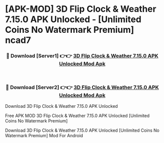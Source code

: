 # [APK-MOD] 3D Flip Clock & Weather 7.15.0 APK Unlocked - [Unlimited Coins No Watermark Premium] ncad7



<div align="center">
<h3>🔴 Download [Server1] 👉👉 <a href="https://momento.my/?title=3D_Flip_Clock_&_Weather_7.15.0_APK_Unlocked">3D Flip Clock & Weather 7.15.0 APK Unlocked Mod Apk</a></h3><br>

<h3>🔴 Download [Server2] 👉👉 <a href="https://momento.my/?title=3D_Flip_Clock_&_Weather_7.15.0_APK_Unlocked">3D Flip Clock & Weather 7.15.0 APK Unlocked Mod Apk</a></h3>
</div>



Download 3D Flip Clock & Weather 7.15.0 APK Unlocked 

Free APK MOD 3D Flip Clock & Weather 7.15.0 APK Unlocked [Unlimited Coins No Watermark Premium]

Download 3D Flip Clock & Weather 7.15.0 APK Unlocked [Unlimited Coins No Watermark Premium] Mod For Android
